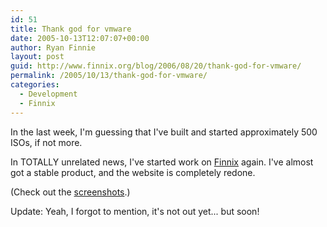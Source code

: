 ```yaml
---
id: 51
title: Thank god for vmware
date: 2005-10-13T12:07:07+00:00
author: Ryan Finnie
layout: post
guid: http://www.finnix.org/blog/2006/08/20/thank-god-for-vmware/
permalink: /2005/10/13/thank-god-for-vmware/
categories:
  - Development
  - Finnix
---
```

In the last week, I'm guessing that I've built and started approximately 500 ISOs, if not more.

In TOTALLY unrelated news, I've started work on [Finnix](http://www.finnix.org/) again. I've almost got a stable product, and the website is completely redone.

(Check out the [screenshots](http://www.finnix.org/Screenshots).)

Update: Yeah, I forgot to mention, it's not out yet... but soon!
